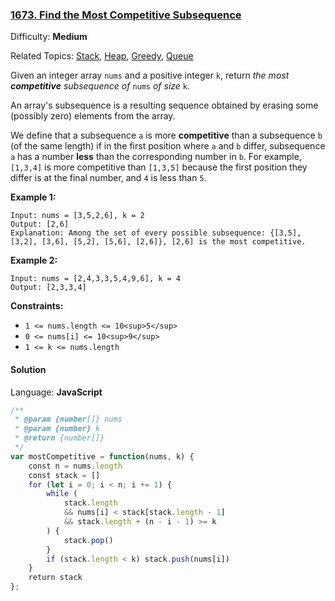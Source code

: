 ### [1673\. Find the Most Competitive Subsequence](https://leetcode.com/problems/find-the-most-competitive-subsequence/)

Difficulty: **Medium**  

Related Topics: [Stack](https://leetcode.com/tag/stack/), [Heap](https://leetcode.com/tag/heap/), [Greedy](https://leetcode.com/tag/greedy/), [Queue](https://leetcode.com/tag/queue/)


Given an integer array `nums` and a positive integer `k`, return _the most **competitive** subsequence of_ `nums` _of size_ `k`.

An array's subsequence is a resulting sequence obtained by erasing some (possibly zero) elements from the array.

We define that a subsequence `a` is more **competitive** than a subsequence `b` (of the same length) if in the first position where `a` and `b` differ, subsequence `a` has a number **less** than the corresponding number in `b`. For example, `[1,3,4]` is more competitive than `[1,3,5]` because the first position they differ is at the final number, and `4` is less than `5`.

**Example 1:**

```
Input: nums = [3,5,2,6], k = 2
Output: [2,6]
Explanation: Among the set of every possible subsequence: {[3,5], [3,2], [3,6], [5,2], [5,6], [2,6]}, [2,6] is the most competitive.
```

**Example 2:**

```
Input: nums = [2,4,3,3,5,4,9,6], k = 4
Output: [2,3,3,4]
```

**Constraints:**

*   `1 <= nums.length <= 10<sup>5</sup>`
*   `0 <= nums[i] <= 10<sup>9</sup>`
*   `1 <= k <= nums.length`


#### Solution

Language: **JavaScript**

```javascript
/**
 * @param {number[]} nums
 * @param {number} k
 * @return {number[]}
 */
var mostCompetitive = function(nums, k) {
    const n = nums.length
    const stack = []
    for (let i = 0; i < n; i += 1) {
        while (
            stack.length
            && nums[i] < stack[stack.length - 1]
            && stack.length + (n - i - 1) >= k
        ) {
            stack.pop()
        }
        if (stack.length < k) stack.push(nums[i])
    }
    return stack
};
```